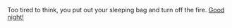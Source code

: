Too tired to think, you put out your sleeping bag and turn off the fire.
[Good night!](./the-end.md)